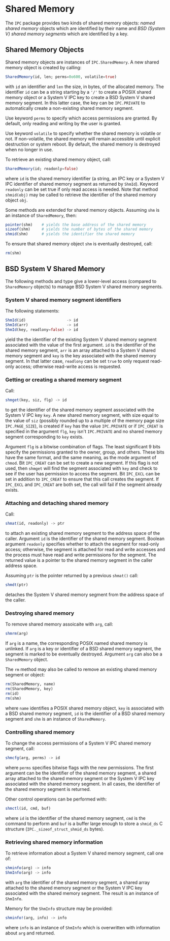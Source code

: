# Shared Memory

The `IPC` package provides two kinds of shared memory objects: *named shared
memory* objects which are identified by their name and *BSD (System V) shared
memory segments* which are identified by a key.


## Shared Memory Objects

Shared memory objects are instances of `IPC.SharedMemory`.  A new shared memory
object is created by calling:

```julia
SharedMemory(id, len; perms=0o600, volatile=true)
```

with `id` an identifier and `len` the size, in bytes, of the allocated memory.
The identifier `id` can be a string starting by a `'/'` to create a POSIX
shared memory object or a System V IPC key to create a BSD System V shared
memory segment.  In this latter case, the key can be `IPC.PRIVATE` to
automatically create a non-existing shared memory segment.

Use keyword `perms` to specify which access permissions are granted.  By
default, only reading and writing by the user is granted.

Use keyword `volatile` to specify whether the shared memory is volatile or not.
If non-volatile, the shared memory will remain accessible until explicit
destruction or system reboot.  By default, the shared memory is destroyed when
no longer in use.

To retrieve an existing shared memory object, call:

```julia
SharedMemory(id; readonly=false)
```

where `id` is the shared memory identifier (a string, an IPC key or a System V
IPC identifier of shared memory segment as returned by `ShmId`).  Keyword
`readonly` can be set true if only read access is needed.  Note that method
`shmid(obj)` may be called to retrieve the identifier of the shared memory
object `obj`.

Some methods are extended for shared memory objects.  Assuming `shm` is an
instance of `SharedMemory`, then:

```julia
pointer(shm)    # yields the base address of the shared memory
sizeof(shm)     # yields the number of bytes of the shared memory
shmid(shm)      # yields the identifier the shared memory
```

To ensure that shared memory object `shm` is eventually destroyed, call:

```julia
rm(shm)
```


## BSD System V Shared Memory

The following methods and type give a lower-level access (compared to
`SharedMemory` objects) to manage BSD System V shared memory segments.


### System V shared memory segment identifiers

The following statements:

```julia
ShmId(id)                  -> id
ShmId(arr)                 -> id
ShmId(key, readlony=false) -> id
```

yield the the identifier of the existing System V shared memory segment
associated with the value of the first argument.  `id` is the identifier of the
shared memory segment, `arr` is an array attached to a System V shared memory
segment and `key` is the key associated with the shared memory segment.  In
that latter case, `readlony` can be set `true` to only request read-only
access; otherwise read-write access is requested.


### Getting or creating a shared memory segment

Call:

```julia
shmget(key, siz, flg) -> id
```

to get the identifier of the shared memory segment associated with the System V
IPC key `key`.  A new shared memory segment, with size equal to the value of
`siz` (possibly rounded up to a multiple of the memory page size
`IPC.PAGE_SIZE`), is created if `key` has the value `IPC.PRIVATE` or if
`IPC_CREAT` is specified in the argument `flg`, `key` isn't `IPC.PRIVATE` and
no shared memory segment corresponding to `key` exists.

Argument `flg` is a bitwise combination of flags.  The least significant 9 bits
specify the permissions granted to the owner, group, and others.  These bits
have the same format, and the same meaning, as the mode argument of `chmod`.
Bit `IPC_CREAT` can be set to create a new segment.  If this flag is not used,
then `shmget` will find the segment associated with `key` and check to see if
the user has permission to access the segment.  Bit `IPC_EXCL` can be set in
addition to `IPC_CREAT` to ensure that this call creates the segment.  If
`IPC_EXCL` and `IPC_CREAT` are both set, the call will fail if the segment
already exists.


### Attaching and detaching shared memory

Call:

```julia
shmat(id, readonly) -> ptr
```

to attach an existing shared memory segment to the address space of the caller.
Argument `id` is the identifier of the shared memory segment.  Boolean argument
`readonly` specifies whether to attach the segment for read-only access;
otherwise, the segment is attached for read and write accesses and the process
must have read and write permissions for the segment.  The returned value is a
pointer to the shared memory segment in the caller address space.

Assuming `ptr` is the pointer returned by a previous `shmat()` call:

```julia
shmdt(ptr)
```

detaches the System V shared memory segment from the address space of the caller.


### Destroying shared memory

To remove shared memory assoicaite with `arg`, call:

```julia
shmrm(arg)
```

If `arg` is a name, the corresponding POSIX named shared memory is unlinked.
If `arg` is a key or identifier of a BSD shared memory segment, the segment is
marked to be eventually destroyed.  Argument `arg` can also be a `SharedMemory`
object.

The `rm` method may also be called to remove an existing shared memory segment
or object:

```julia
rm(SharedMemory, name)
rm(SharedMemory, key)
rm(id)
rm(shm)
```

where `name` identifies a POSIX shared memory object, `key` is associated with
a BSD shared memory segment, `id` is the identifier of a BSD shared memory
segment and `shm` is an instance of `SharedMemory`.


### Controlling shared memory

To change the access permissions of a System V IPC shared memory segment, call:

```julia
shmcfg(arg, perms) -> id
```

where `perms` specifies bitwise flags with the new permissions.  The first
argument can be the identifier of the shared memory segment, a shared array
attached to the shared memory segment or the System V IPC key associated with
the shared memory segment.  In all cases, the identifier of the shared memory
segment is returned.

Other control operations can be performed with:

```julia
shmctl(id, cmd, buf)
```

where `id` is the identifier of the shared memory segment, `cmd` is the command
to perform and `buf` is a buffer large enough to store a `shmid_ds` C structure
(`IPC._sizeof_struct_shmid_ds` bytes).


### Retrieving shared memory information

To retrieve information about a System V shared memory segment, call one of:

```julia
shminfo(arg) -> info
ShmInfo(arg) -> info
```

with `arg` the identifier of the shared memory segment, a shared array attached
to the shared memory segment or the System V IPC key associated with the shared
memory segment.  The result is an instance of  `ShmInfo`.

Memory for the `ShmInfo` structure may be provided:

```julia
shminfo!(arg, info) -> info
```

where `info` is an instance of `ShmInfo` which is overwritten with information
about `arg` and returned.
